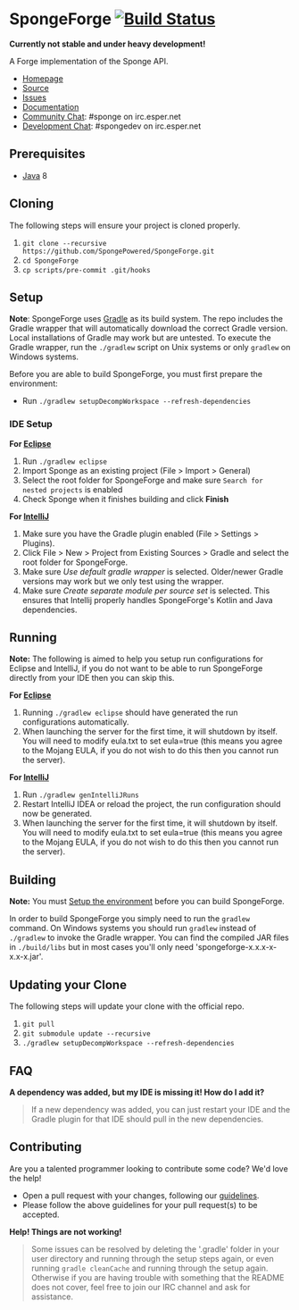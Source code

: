 SpongeForge [![Build Status](https://travis-ci.org/SpongePowered/SpongeForge.svg?branch=master)](https://travis-ci.org/SpongePowered/SpongeForge)
=============

**Currently not stable and under heavy development!**

A Forge implementation of the Sponge API.

* [Homepage]
* [Source]
* [Issues]
* [Documentation]
* [Community Chat]: #sponge on irc.esper.net
* [Development Chat]: #spongedev on irc.esper.net

## Prerequisites
* [Java] 8

## Cloning
The following steps will ensure your project is cloned properly.

1. `git clone --recursive https://github.com/SpongePowered/SpongeForge.git`
2. `cd SpongeForge`
3. `cp scripts/pre-commit .git/hooks`

## Setup
**Note**: SpongeForge uses [Gradle] as its build system. The repo includes the Gradle wrapper that will automatically download the correct Gradle 
version. Local installations of Gradle may work but are untested. To execute the Gradle wrapper, run the `./gradlew` script on Unix systems or only
`gradlew` on Windows systems.

Before you are able to build SpongeForge, you must first prepare the environment:

  - Run `./gradlew setupDecompWorkspace --refresh-dependencies`

### IDE Setup
__For [Eclipse]__
  1. Run `./gradlew eclipse`
  2. Import Sponge as an existing project (File > Import > General)
  3. Select the root folder for SpongeForge and make sure `Search for nested projects` is enabled
  4. Check Sponge when it finishes building and click **Finish**

__For [IntelliJ]__
  1. Make sure you have the Gradle plugin enabled (File > Settings > Plugins).  
  2. Click File > New > Project from Existing Sources > Gradle and select the root folder for SpongeForge.
  3. Make sure _Use default gradle wrapper_ is selected. Older/newer Gradle versions may work but we only test using the wrapper.
  4. Make sure _Create separate module per source set_ is selected. This ensures that Intellij properly handles SpongeForge's Kotlin and Java dependencies.

## Running
__Note:__ The following is aimed to help you setup run configurations for Eclipse and IntelliJ, if you do not want to be able to run SpongeForge directly from your IDE then you can skip this.

__For [Eclipse]__ 
  1. Running `./gradlew eclipse` should have generated the run configurations automatically.
  2. When launching the server for the first time, it will shutdown by itself. You will need to modify eula.txt to set eula=true (this means you agree to the Mojang EULA, if you do not wish to do this then you cannot run the server).

__For [IntelliJ]__
  1. Run `./gradlew genIntelliJRuns`
  2. Restart IntelliJ IDEA or reload the project, the run configuration should now be generated.
  3. When launching the server for the first time, it will shutdown by itself. You will need to modify eula.txt to set eula=true (this means you agree to the Mojang EULA, if you do not wish to do this then you cannot run the server).

## Building
__Note:__ You must [Setup the environment](#setup) before you can build SpongeForge.

In order to build SpongeForge you simply need to run the `gradlew` command. On Windows systems you should run `gradlew` instead of `./gradlew` to
invoke the Gradle wrapper. You can find the compiled JAR files in `./build/libs` but in most cases you'll only need 'spongeforge-x.x.x-x-x.x-x.jar'.

## Updating your Clone
The following steps will update your clone with the official repo.

1. `git pull`
2. `git submodule update --recursive`
3. `./gradlew setupDecompWorkspace --refresh-dependencies`

## FAQ
__A dependency was added, but my IDE is missing it! How do I add it?__
>If a new dependency was added, you can just restart your IDE and the Gradle plugin for that IDE should pull in the new dependencies.

## Contributing
Are you a talented programmer looking to contribute some code? We'd love the help!
* Open a pull request with your changes, following our [guidelines](CONTRIBUTING.md).
* Please follow the above guidelines for your pull request(s) to be accepted.

__Help! Things are not working!__
>Some issues can be resolved by deleting the '.gradle' folder in your user directory and running through the setup steps again, or even running `gradle cleanCache` and running through the setup again. Otherwise if you are having trouble with something that the README does not cover, feel free to join our IRC channel and ask for assistance.

[Eclipse]: https://eclipse.org/
[Gradle]: https://gradle.org/
[Homepage]: https://spongepowered.org/
[IntelliJ]: http://www.jetbrains.com/idea/
[Issues]: https://github.com/SpongePowered/Sponge/issues
[Documentation]: https://docs.spongepowered.org/
[Java]: http://java.oracle.com/
[Source]: https://github.com/SpongePowered/Sponge/
[MIT License]: http://www.tldrlegal.com/license/mit-license
[Community Chat]: https://webchat.esper.net/?channels=sponge
[Development Chat]: https://webchat.esper.net/?channels=spongedev
[Jenkins]: https://jenkins-ci.org/

